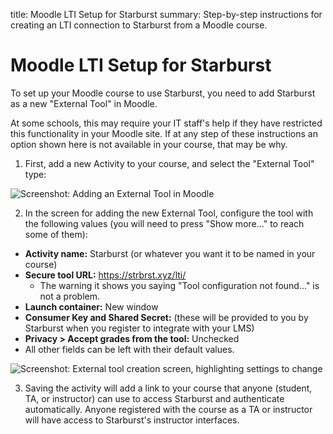 title:  Moodle LTI Setup for Starburst
summary:  Step-by-step instructions for creating an LTI connection to Starburst from a Moodle course.


# Moodle LTI Setup for Starburst

To set up your Moodle course to use Starburst, you need to add Starburst as a new "External Tool" in Moodle.

At some schools, this may require your IT staff's help if they have restricted this functionality in your Moodle site.
If at any step of these instructions an option shown here is not available in your course, that may be why.
<!--If adding Starburst as an External Tool is not possible at your institution, you can use the <a href="manual_class_creation">manual class creation process</a> instead.-->

1. First, add a new Activity to your course, and select the "External Tool" type:

  <p class="hasimg">
  <img class="docimg" alt='Screenshot: Adding an External Tool in Moodle' src='/static/moodle_LTI_01_add_activity.png'>
  </p>

2. In the screen for adding the new External Tool, configure the tool with the following values (you will need to press "Show more..." to reach some of them):
  * **Activity name:** Starburst (or whatever you want it to be named in your course)
  * **Secure tool URL:** https://strbrst.xyz/lti/
    * The warning it shows you saying "Tool configuration not found..." is not a problem.
  * **Launch container:** New window
  * **Consumer Key and Shared Secret:** (these will be provided to you by Starburst when you register to integrate with your LMS)
  * **Privacy &gt; Accept grades from the tool:** Unchecked
  * All other fields can be left with their default values.

  <p class="hasimg">
  <img class="docimg" alt='Screenshot: External tool creation screen, highlighting settings to change' src='/static/moodle_LTI_02_tool_configuration.png'>
  </p>

3. Saving the activity will add a link to your course that anyone (student, TA, or instructor) can use to access Starburst and authenticate automatically.  Anyone registered with the course as a TA or instructor will have access to Starburst's instructor interfaces.
